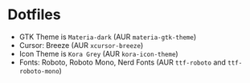 # Dotfiles

- GTK Theme is `Materia-dark` (AUR `materia-gtk-theme`)
- Cursor: Breeze (AUR `xcursor-breeze`)
- Icon Theme is `Kora Grey` (AUR `kora-icon-theme`)
- Fonts: Roboto, Roboto Mono, Nerd Fonts (AUR `ttf-roboto` and `ttf-roboto-mono`)


